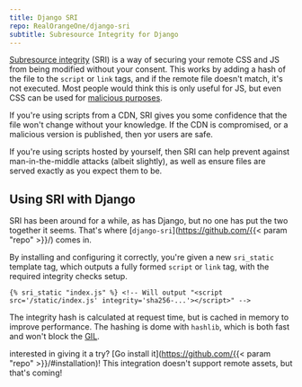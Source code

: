 ```yaml
---
title: Django SRI
repo: RealOrangeOne/django-sri
subtitle: Subresource Integrity for Django
---
```


[Subresource integrity](https://developer.mozilla.org/en-US/docs/Web/Security/Subresource_Integrity) (SRI) is a way of securing your remote CSS and JS from being modified without your consent. This works by adding a hash of the file to the `script` or `link` tags, and if the remote file doesn't match, it's not executed. Most people would think this is only useful for JS, but even CSS can be used for [malicious purposes](https://css-tricks.com/css-keylogger/).

If you're using scripts from a CDN, SRI gives you some confidence that the file won't change without your knowledge. If the CDN is compromised, or a malicious version is published, then yor users are safe.

If you're using scripts hosted by yourself, then SRI can help prevent against man-in-the-middle attacks (albeit slightly), as well as ensure files are served exactly as you expect them to be.

## Using SRI with Django

SRI has been around for a while, as has Django, but no one has put the two together it seems. That's where [`django-sri`](https://github.com/{{< param "repo" >}}/) comes in.

By installing and configuring it correctly, you're given a new `sri_static` template tag, which outputs a fully formed `script` or `link` tag, with the required integrity checks setup.

```
{% sri_static "index.js" %} <!-- Will output "<script src='/static/index.js' integrity='sha256-...'></script>" -->
```

The integrity hash is calculated at request time, but is cached in memory to improve performance. The hashing is dome with `hashlib`, which is both fast and won't block the [GIL](https://docs.python.org/3/glossary.html#term-gil).

interested in giving it a try? [Go install it](https://github.com/{{< param "repo" >}}/#installation)! This integration doesn't support remote assets, but that's coming!
